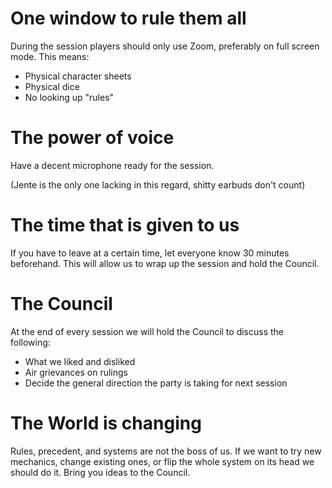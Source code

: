 # One window to rule them all
During the session players should only use Zoom, preferably on full screen mode. This means:

- Physical character sheets
- Physical dice
- No looking up "rules"
# The power of voice
Have a decent microphone ready for the session. 

(Jente is the only one lacking in this regard, shitty earbuds don't count)
# The time that is given to us
If you have to leave at a certain time, let everyone know 30 minutes beforehand. This will allow us to wrap up the session and hold the Council.
# The Council
At the end of every session we will hold the Council to discuss the following:
- What we liked and disliked
- Air grievances on rulings
- Decide the general direction the party is taking for next session
# The World is changing
Rules, precedent, and systems are not the boss of us. If we want to try new mechanics, change existing ones, or flip the whole system on its head we should do it. Bring you ideas to the Council.